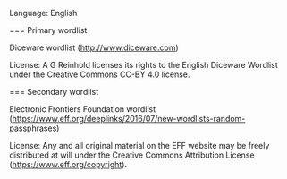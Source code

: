 Language: English

=== Primary wordlist

Diceware wordlist (http://www.diceware.com)

License: A G Reinhold licenses its rights to the English Diceware Wordlist under the Creative Commons CC-BY 4.0 license.

=== Secondary wordlist

Electronic Frontiers Foundation wordlist (https://www.eff.org/deeplinks/2016/07/new-wordlists-random-passphrases)

License: Any and all original material on the EFF website may be freely distributed at will under the Creative Commons Attribution License (https://www.eff.org/copyright).